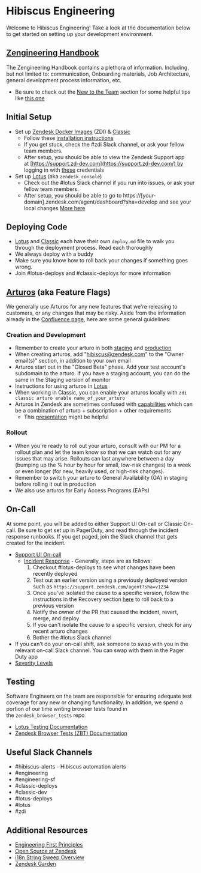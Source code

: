 Hibiscus Engineering
==================

Welcome to Hibiscus Engineering! Take a look at the documentation below to get started on setting up your development environment.

[Zengineering Handbook](https://zendesk.atlassian.net/wiki/spaces/ENG/pages/58720266/Zengineering+Handbook)
----------------------------------------------------------------------------------------------------------------------------------------------------------------------------------------------

The Zengineering Handbook contains a plethora of information. Including, but not limited to: communication, Onboarding materials, Job Architecture, general development process information, etc.

-   Be sure to check out the [New to the Team](https://zendesk.atlassian.net/wiki/spaces/ENG/pages/58720268/New+to+the+Team) section for some helpful tips like [this one](https://zendesk.atlassian.net/wiki/spaces/ENG/pages/58720268/New+to+the+Team#NewtotheTeam?-GitHub)

Initial Setup
----------------------------------------------------------------------------------------

-   Set up [Zendesk Docker Images](https://github.com/zendesk/zdi) (ZDI) & [Classic](https://github.com/zendesk/zendesk)
    -   Follow these [installation instructions](https://github.com/zendesk/zdi#installation)
    -   If you get stuck, check the #zdi Slack channel, or ask your fellow team members.
    -   After setup, you should be able to view the Zendesk Support app at [https://support.zd-dev.com](https://support.zd-dev.com/) by logging in with [these](https://github.com/zendesk/zdi#note-1) credentials
-   Set up [Lotus](https://github.com/zendesk/zendesk_console/blob/master/lotus_react/README.md#Getting-Started) (aka `zendesk_console`)
    -   Check out the #lotus Slack channel if you run into issues, or ask your fellow team members.
    -   After setup, you should be able to go to https://[your-domain].zendesk.com/agent/dashboard?sha=develop and see your local changes
[More here](https://github.com/zendesk/hibiscus/blob/master/starting-off.md)

Deploying Code
------------------------------------------------------------------------------------------

-   [Lotus](https://github.com/zendesk/zendesk_console/blob/master/Deploy.md#deployment-process) and [Classic](https://github.com/zendesk/zendesk/blob/master/DEPLOY.md#patches) each have their own `deploy.md` file to walk you through the deployment process. Read each thoroughly
-   We always deploy with a buddy
-   Make sure you know how to roll back your changes if something goes wrong.
-   Join #lotus-deploys and #classic-deploys for more information

[Arturos](https://zendesk.atlassian.net/wiki/spaces/ENG/pages/271490944/Feature+Flags+Arturo) (aka Feature Flags)
--------------------------------------------------------------------------------------------------------------------------------------------------------------------------------------------------------

We generally use Arturos for any new features that we're releasing to customers, or any changes that may be risky. Aside from the information already in the [Confluence page](https://zendesk.atlassian.net/wiki/spaces/ENG/pages/271490944/Feature+Flags+Arturo), here are some general guidelines:

### Creation and Development

-   Remember to create your arturo in both [staging](https://monitor.zendesk-staging.com/features) and [production](https://monitor.zende.sk/features)
-   When creating arturos, add "<hibiscus@zendesk.com>" to the "Owner email(s)" section, in addition to your own email
-   Arturos start out in the "Closed Beta" phase. Add your test account's subdomain to the arturo. If you have a staging account, you can do the same in the Staging version of monitor
-   Instructions for using arturos in [Lotus](https://github.com/zendesk/zendesk_console/blob/master/lotus_react/docs/feature-flags.md)
-   When working in Classic, you can enable your arturos locally with `zdi classic arturo enable name_of_your_arturo`
-   Arturos in Zendesk are sometimes confused with [capabilities](https://github.com/zendesk/zendesk/blob/c3f778317ef51a5cc03e889b9c1198b74c80761e/app/models/account/capabilities.rb) which can be a combination of arturo + subscription + other requirements
    -   This [presentation](https://docs.google.com/presentation/d/1-1g05zP74Y6C_JX5z6CiaFyeEny3l808p2nOHvJTe9c/edit#slide=id.g9c4ab56ca1_2_90) might be helpful

### Rollout

-   When you're ready to roll out your arturo, consult with our PM for a rollout plan and let the team know so that we can watch out for any issues that may arise. Rollouts can last anywhere between a day (bumping up the % hour by hour for small, low-risk changes) to a week or even longer (for new, heavily used, or high-risk changes).
-   Remember to switch your arturo to General Availability (GA) in staging before rolling it out in production
-   We also use arturos for Early Access Programs (EAPs)

On-Call
----------------------------------------------------------------------------

At some point, you will be added to either Support UI On-call or Classic On-call. Be sure to get set up in PagerDuty, and read through the incident response runbooks. If you get paged, join the Slack channel that gets created for the incident.

-   [Support UI On-call](https://zendesk.atlassian.net/wiki/spaces/ENG/pages/703627632/Support+UI+Lotus+On+Call+Group+The+LOG)
    -   [Incident Response](https://github.com/zendesk/zendesk_console/tree/master/lotus_react/docs/incident-response) - Generally, steps are as follows:
        1.  Checkout #lotus-deploys to see what changes have been recently deployed
        2.  Test out an earlier version using a previously deployed version such as `https://support.zendesk.com/agent?sha=v1234`
        3.  Once you've isolated the cause to a specific version, follow the instructions in the Recovery section [here](https://github.com/zendesk/zendesk_console/blob/master/Deploy.md#recovery) to roll back to a previous version
        4.  Notify the owner of the PR that caused the incident, revert, merge, and deploy
        5.  If you can't isolate the cause to a specific version, check for any recent arturo changes
        6.  Bother the #lotus Slack channel
-   If you can't do your on-call shift, ask someone to swap with you in the relevant on-call Slack channel. You can swap with them in the Pager Duty app
-   [Severity Levels](https://zendesk.atlassian.net/wiki/spaces/IM/pages/976553831/Severity+Levels)

Testing
----------------------------------------------------------------------------

Software Engineers on the team are responsible for ensuring adequate test coverage for any new or changing functionality. In addition, we spend a portion of our time writing browser tests found in the `zendesk_browser_tests` repo

-   [Lotus Testing Documentation](https://github.com/zendesk/zendesk_console#testing)
-   [Zendesk Browser Tests (ZBT) Documentation](https://github.com/zendesk/zendesk_browser_tests)

Useful Slack Channels
--------------------------------------------------------------------------------------------------------

-   #hibiscus-alerts - Hibiscus automation alerts
-   #engineering
-   #engineering-sf
-   #classic-deploys
-   #classic-dev
-   #lotus-deploys
-   #lotus
-   #zdi

Additional Resources
------------------------------------------------------------------------------------------------------

-   [Engineering First Principles](https://zendeskdev.zendesk.com/hc/en-us/community/posts/115003903329-Zendesk-Engineering-First-Principles)
-   [Open Source at Zendesk](https://zendesk.atlassian.net/wiki/spaces/ENG/pages/32244556/Open+Source)
-   [i18n String Sweep Overview](https://zendesk.atlassian.net/wiki/spaces/globalization/pages/625345680/String+Sweep+Overview)
-   [Zendesk Garden](https://garden.zendesk.com/)
